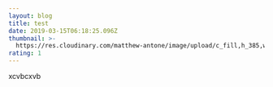 ```yaml
---
layout: blog
title: test
date: 2019-03-15T06:18:25.096Z
thumbnail: >-
  https://res.cloudinary.com/matthew-antone/image/upload/c_fill,h_385,w_1120/IMG_2167.jpg
rating: 1
---
```

xcvbcxvb

